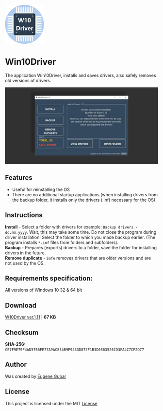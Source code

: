 ![Win10Driver logo](images/Win10Driver-128%20(o).png)

# Win10Driver

The application Win10Driver, installs and saves drivers, also safely removes old versions of drivers.

![Win10Driver main image](images/Win10Driver%20-%201280.jpg)

## Features
* Useful for reinstalling the OS
* There are no additional startup applications
  (when installing drivers from the backup folder, it installs only the drivers (.inf) necessary for the OS)

## Instructions
**Install** - Select a folder with drivers for example: `Backup drivers - dd.mm.yyyy`. Wait, this may take some time. Do not close the program during driver installation!
Select the folder to which you made backup earlier. (The program installs `*.inf` files from folders and subfolders).\
**Backup** - Prepares (exports) drivers to a folder, save the folder for installing drivers in the future.\
**Remove duplicate** - `Safe` removes drivers that are older versions and are not used by the OS.

## Requirements specification:
All versions of Windows 10 32 & 64 bit

## Download
[W10Driver ver.1.11](W10Driver%20ver.1.11.exe) | **67 KB**

## Checksum
**SHA-256:** `CE7F9E79F4AD57B6FE77A9AC834B9F9433D872F1B3D0863526CD3FA4C7CF2D77`

## Author
Was created by [Eugene Gubar](https://github.com/Eugene-Gubar)

## License
This project is licensed under the MIT [License](images/LICENSE)
